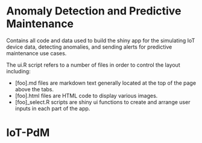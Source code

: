 # Anomaly Detection and Predictive Maintenance

Contains all code and data used to build the shiny app for the simulating IoT device data, detecting anomalies, and sending alerts for predictive maintenance use cases. 

The ui.R script refers to a number of files in order to control the layout including:
*	[foo].md files are markdown text generally located at the top of the page above the tabs.
*	[foo].html  files are HTML code to display various images.
*	[foo]_select.R scripts are shiny ui functions to create and arrange user inputs in each part of the app.
# IoT-PdM

